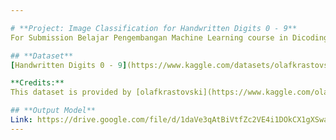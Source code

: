 ```yaml
---

# **Project: Image Classification for Handwritten Digits 0 - 9**  
For Submission Belajar Pengembangan Machine Learning course in Dicoding.

## **Dataset**  
[Handwritten Digits 0 - 9](https://www.kaggle.com/datasets/olafkrastovski/handwritten-digits-0-9)  

**Credits:**  
This dataset is provided by [olafkrastovski](https://www.kaggle.com/olafkrastovski) on Kaggle. Full credit goes to the original creator.  

## **Output Model**
Link: https://drive.google.com/file/d/1daVe3qAtBiVtfZc2VE4i1DOkCX1gXSwa/view?usp=sharing
---
```

